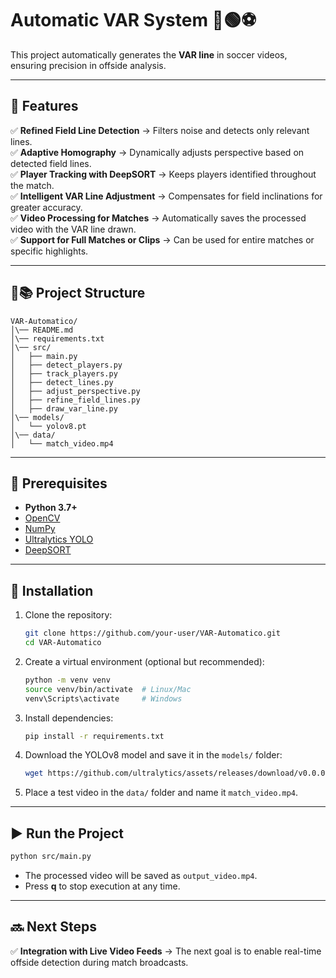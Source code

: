 # Automatic VAR System 🔴🟢⚽

This project automatically generates the **VAR line** in soccer videos, ensuring precision in offside analysis.

---

## 🚀 Features
✅ **Refined Field Line Detection** → Filters noise and detects only relevant lines.  
✅ **Adaptive Homography** → Dynamically adjusts perspective based on detected field lines.  
✅ **Player Tracking with DeepSORT** → Keeps players identified throughout the match.  
✅ **Intelligent VAR Line Adjustment** → Compensates for field inclinations for greater accuracy.  
✅ **Video Processing for Matches** → Automatically saves the processed video with the VAR line drawn.  
✅ **Support for Full Matches or Clips** → Can be used for entire matches or specific highlights.  

---

## 💂️📚 **Project Structure**
```
VAR-Automatico/
│\── README.md
│\── requirements.txt
│\── src/
│   ├── main.py
│   ├── detect_players.py
│   ├── track_players.py
│   ├── detect_lines.py
│   ├── adjust_perspective.py
│   ├── refine_field_lines.py
│   ├── draw_var_line.py
│\── models/
│   └── yolov8.pt
│\── data/
│   └── match_video.mp4
```

---

## 📌 **Prerequisites**
- **Python 3.7+**
- [OpenCV](https://opencv.org/)
- [NumPy](https://numpy.org/)
- [Ultralytics YOLO](https://github.com/ultralytics/ultralytics)
- [DeepSORT](https://github.com/nwojke/deep_sort)

---

## 🔧 **Installation**
1. Clone the repository:
   ```bash
   git clone https://github.com/your-user/VAR-Automatico.git
   cd VAR-Automatico
   ```

2. Create a virtual environment (optional but recommended):
   ```bash
   python -m venv venv
   source venv/bin/activate  # Linux/Mac
   venv\Scripts\activate     # Windows
   ```

3. Install dependencies:
   ```bash
   pip install -r requirements.txt
   ```

4. Download the YOLOv8 model and save it in the `models/` folder:
   ```bash
   wget https://github.com/ultralytics/assets/releases/download/v0.0.0/yolov8n.pt -P models/
   ```

5. Place a test video in the `data/` folder and name it `match_video.mp4`.

---

## ▶ **Run the Project**
```bash
python src/main.py
```
- The processed video will be saved as `output_video.mp4`.
- Press **q** to stop execution at any time.

---

## 🔜 **Next Steps**
✅ **Integration with Live Video Feeds** → The next goal is to enable real-time offside detection during match broadcasts.



